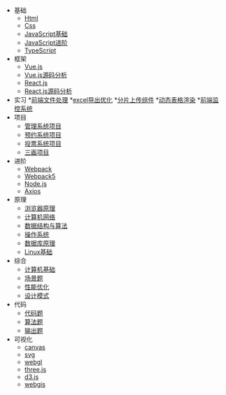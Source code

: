 ﻿* 基础
  * [Html](八股/html.md)
  * [Css](八股/css.md)
  * [JavaScript基础](八股/javascript基础.md)
  * [JavaScript进阶](八股/javascript进阶.md)
  * [TypeScript](八股/typescript.md)
* 框架
  * [Vue.js](八股/vue.md)
  * [Vue.js源码分析](八股/vue源码分析.md)
  * [React.js](八股/react.md)
  * [React.js源码分析](八股/react源码分析.md)
* 实习
  *[前端文件处理](八股/前端文件处理.md)
  *[excel导出优化](八股/excel导出优化.md)
  *[分片上传组件](八股/分片上传组件.md)
  *[动态表格渲染](八股/动态表格渲染.md)
  *[前端监控系统](八股/前端监控.md)
* 项目
  * [管理系统项目](八股/管理系统项目.md)
  * [预约系统项目](八股/预约系统项目.md)
  * [投票系统项目](八股/投票系统项目.md)  
  * [三画项目](八股/三画项目面.md)
* 进阶
  * [Webpack](八股/webpack.md)
  * [Webpack5](八股/webpack5.md)
  * [Node.js](八股/node.js.md)
  * [Axios](八股/axios.md)
* 原理
  * [浏览器原理](八股/浏览器.md)
  * [计算机网络](八股/网络.md)
  * [数据结构与算法](八股/数据结构与算法基础.md)
  * [操作系统](八股/操作系统.md) 
  * [数据库原理](八股/数据库原理.md) 
  * [Linux基础](八股/linux.md)
* 综合
  * [计算机基础](八股/常见计算机基础.md)
  * [场景题](八股/场景题.md)
  * [性能优化](八股/性能优化.md)
  * [设计模式](八股/设计模式.md)
* 代码
  * [代码题](八股/代码题.md)
  * [算法题](八股/算法题.md)
  * [输出题](八股/输出题.md)
* 可视化
  * [canvas](八股/HTML5-Canvas.md)
  * [svg](八股/SVG入门指南.md)
  * [webgl](八股/webgl.md)
  * [three.js](八股/three.js.md)
  * [d3.js](八股/d3.js.md)
  * [webgis](八股/webgis.md)  